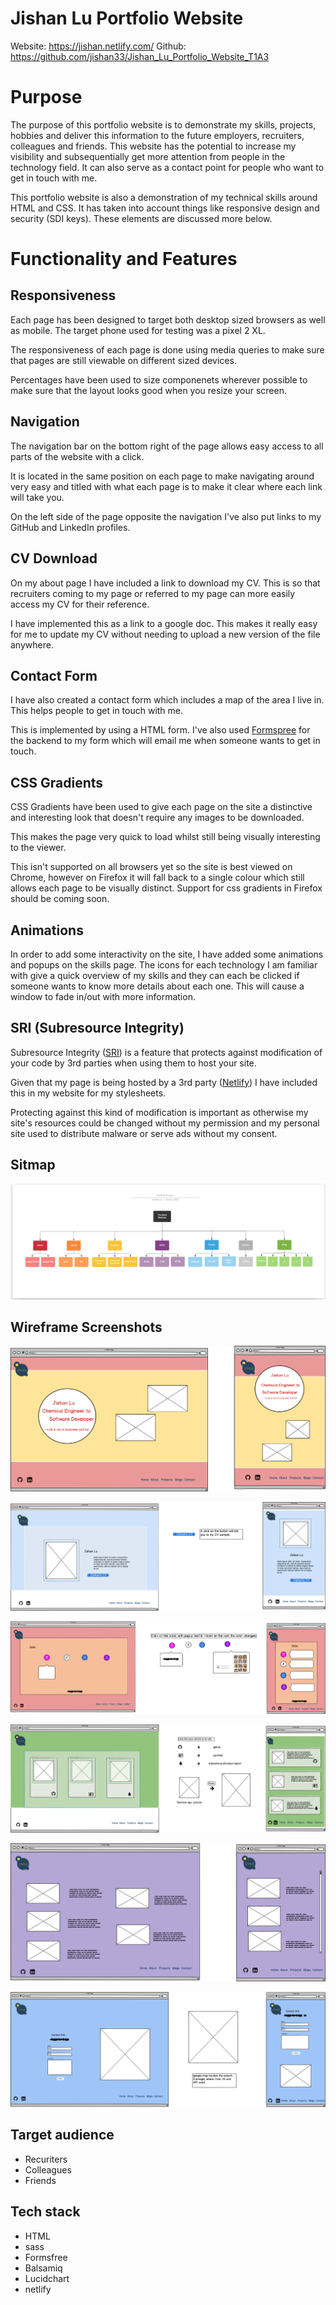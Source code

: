 # Jishan Lu Portfolio Website

Website: https://jishan.netlify.com/
Github: https://github.com/jishan33/Jishan_Lu_Portfolio_Website_T1A3

# Purpose

The purpose of this portfolio website is to demonstrate my skills, projects, hobbies and deliver this information to the future employers, recruiters, colleagues and friends. This website has the potential to increase my visibility and subsequentially get more attention from people in the technology field. It can also serve as a contact point for people who want to get in touch with me.

This portfolio website is also a demonstration of my technical skills around HTML and CSS. It has taken into account things like responsive design and security (SDI keys). These elements are discussed more below.

# Functionality and Features

## Responsiveness

Each page has been designed to target both desktop sized browsers as well as mobile. The target phone used for testing was a pixel 2 XL.

The responsiveness of each page is done using media queries to make sure that pages are still viewable on different sized devices.

Percentages have been used to size componenets wherever possible to make sure that the layout looks good when you resize your screen.

## Navigation

The navigation bar on the bottom right of the page allows easy access to all parts of the website with a click.

It is located in the same position on each page to make navigating around very easy and titled with what each page is to make it clear where each link will take you.

On the left side of the page opposite the navigation I've also put links to my GitHub and LinkedIn profiles.

## CV Download

On my about page I have included a link to download my CV. This is so that recruiters coming to my page or referred to my page can more easily access my CV for their reference.

I have implemented this as a link to a google doc. This makes it really easy for me to update my CV without needing to upload a new version of the file anywhere.

## Contact Form

I have also created a contact form which includes a map of the area I live in. This helps people to get in touch with me.

This is implemented by using a HTML form. I've also used [Formspree](https://formspree.io/) for the backend to my form which will email me when someone wants to get in touch.

## CSS Gradients

CSS Gradients have been used to give each page on the site a distinctive and interesting look that doesn't require any images to be downloaded.

This makes the page very quick to load whilst still being visually interesting to the viewer.

This isn't supported on all browsers yet so the site is best viewed on Chrome, however on Firefox it will fall back to a single colour which still allows each page to be visually distinct. Support for css gradients in Firefox should be coming soon.

## Animations

In order to add some interactivity on the site, I have added some animations and popups on the skills page. The icons for each technology I am familiar with give a quick overview of my skills and they can each be clicked if someone wants to know more details about each one. This will cause a window to fade in/out with more information.

## SRI (Subresource Integrity)

Subresource Integrity ([SRI](https://www.srihash.org/)) is a feature that protects against modification of your code by 3rd parties when using them to host your site.

Given that my page is being hosted by a 3rd party ([Netlify](https://www.netlify.com/)) I have included this in my website for my stylesheets.

Protecting against this kind of modification is important as otherwise my site's resources could be changed without my permission and my personal site used to distribute malware or serve ads without my consent.

## Sitmap

![Jishan's Portfolio Plan](./docs/Portfolio_Sitemap.png)


## Wireframe Screenshots



![Home Page with Features' Explanation](./docs/Home.png)


![About me Page with Features' Explanation](./docs/About_me.png)


![Skills Page with Features' explanation](./docs/Skills.png)


![Projects Page with Features' explanation](./docs/Projects.png)


![Blogs Page with Features' explanation](./docs/Blogs.png)


![Contact Page with Features' explanation](./docs/Contact.png)


## Target audience

 - Recuriters
 - Colleagues
 - Friends

## Tech stack

 * HTML
 * sass
 * Formsfree
 * Balsamiq
 * Lucidchart
 * netlify

 


